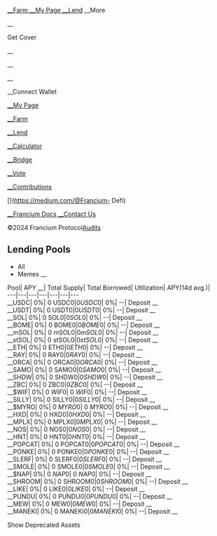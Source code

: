 [](/)

[__Farm](/app/invest/farm)[ __My Page](/app/mypage)[ __Lend](/app/lend) __More

 __

Get Cover

 __

__

__

__Connect Wallet

[ __My Page](/app/mypage)

[ __Farm](/app/invest/farm)

[ __Lend](/app/lend)

[ __Calculator](/app/calculator)

[ __Bridge](/app/bridge)

[ __Vote](/app/vote)

[ __Contributions](/app/contributions)

[](https://twitter.com/Francium_Defi)[](https://t.me/franciumprotocol)[](http://discord.gg/francium)[](https://medium.com/@Francium-
Defi)[](https://github.com/Francium-DeFi)

[ __Francium Docs](https://docs.francium.io/)[ __Contact
Us](mailto:contact@francium.io)

©2024 Francium Protocol[Audits](https://docs.francium.io/resources/audits)

## Lending Pools

  * All
  * Memes __

Pool|  APY __| Total Supply|  Total Borrowed| Utilization| APY(14d avg.)|  
---|---|---|---|---|---|---  
__USDC|  0%| 0 USDC$0| 0 USDC$0| 0%| \--| Deposit __  
__USDT|  0%| 0 USDT$0| 0 USDT$0| 0%| \--| Deposit __  
__SOL|  0%| 0 SOL$0| 0 SOL$0| 0%| \--| Deposit __  
__BOME|  0%| 0 BOME$0| 0 BOME$0| 0%| \--| Deposit __  
__mSOL|  0%| 0 mSOL$0| 0 mSOL$0| 0%| \--| Deposit __  
__stSOL|  0%| 0 stSOL$0| 0 stSOL$0| 0%| \--| Deposit __  
__ETH|  0%| 0 ETH$0| 0 ETH$0| 0%| \--| Deposit __  
__RAY|  0%| 0 RAY$0| 0 RAY$0| 0%| \--| Deposit __  
__ORCA|  0%| 0 ORCA$0| 0 ORCA$0| 0%| \--| Deposit __  
__SAMO|  0%| 0 SAMO$0| 0 SAMO$0| 0%| \--| Deposit __  
__SHDW|  0%| 0 SHDW$0| 0 SHDW$0| 0%| \--| Deposit __  
__ZBC|  0%| 0 ZBC$0| 0 ZBC$0| 0%| \--| Deposit __  
__$WIF|  0%| 0 $WIF$0| 0 $WIF$0| 0%| \--| Deposit __  
__SILLY|  0%| 0 SILLY$0| 0 SILLY$0| 0%| \--| Deposit __  
__$MYRO|  0%| 0 $MYRO$0| 0 $MYRO$0| 0%| \--| Deposit __  
__HXD|  0%| 0 HXD$0| 0 HXD$0| 0%| \--| Deposit __  
__MPLX|  0%| 0 MPLX$0| 0 MPLX$0| 0%| \--| Deposit __  
__NOS|  0%| 0 NOS$0| 0 NOS$0| 0%| \--| Deposit __  
__HNT|  0%| 0 HNT$0| 0 HNT$0| 0%| \--| Deposit __  
__POPCAT|  0%| 0 POPCAT$0| 0 POPCAT$0| 0%| \--| Deposit __  
__PONKE|  0%| 0 PONKE$0| 0 PONKE$0| 0%| \--| Deposit __  
__SLERF|  0%| 0 SLERF$0| 0 SLERF$0| 0%| \--| Deposit __  
__SMOLE|  0%| 0 SMOLE$0| 0 SMOLE$0| 0%| \--| Deposit __  
__$NAP|  0%| 0 $NAP$0| 0 $NAP$0| 0%| \--| Deposit __  
__SHROOM|  0%| 0 SHROOM$0| 0 SHROOM$0| 0%| \--| Deposit __  
__LIKE|  0%| 0 LIKE$0| 0 LIKE$0| 0%| \--| Deposit __  
__PUNDU|  0%| 0 PUNDU$0| 0 PUNDU$0| 0%| \--| Deposit __  
__MEW|  0%| 0 MEW$0| 0 MEW$0| 0%| \--| Deposit __  
__MANEKI|  0%| 0 MANEKI$0| 0 MANEKI$0| 0%| \--| Deposit __  
  
Show Deprecated Assets

